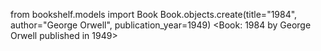 from bookshelf.models import Book
Book.objects.create(title="1984", author="George Orwell", publication_year=1949)
<Book: 1984 by George Orwell published in 1949>